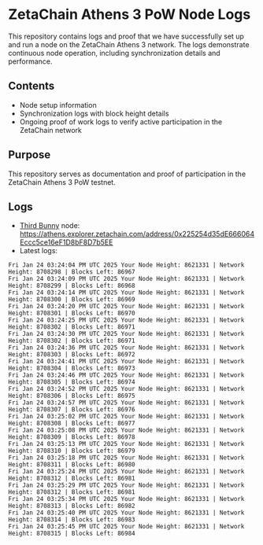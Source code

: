 # ZetaChain Athens 3 PoW Node Logs
This repository contains logs and proof that we have successfully set up and run a node on the ZetaChain Athens 3 network. The logs demonstrate continuous node operation, including synchronization details and performance.

## Contents
- Node setup information
- Synchronization logs with block height details
- Ongoing proof of work logs to verify active participation in the ZetaChain network

## Purpose
This repository serves as documentation and proof of participation in the ZetaChain Athens 3 PoW testnet.

## Logs

- [Third Bunny](https://thirdbunny.xyz/) node: https://athens.explorer.zetachain.com/address/0x225254d35dE666064Eccc5ce16eF1D8bF8D7b5EE
- Latest logs:
```
Fri Jan 24 03:24:04 PM UTC 2025 Your Node Height: 8621331 | Network Height: 8708298 | Blocks Left: 86967
Fri Jan 24 03:24:09 PM UTC 2025 Your Node Height: 8621331 | Network Height: 8708299 | Blocks Left: 86968
Fri Jan 24 03:24:14 PM UTC 2025 Your Node Height: 8621331 | Network Height: 8708300 | Blocks Left: 86969
Fri Jan 24 03:24:20 PM UTC 2025 Your Node Height: 8621331 | Network Height: 8708301 | Blocks Left: 86970
Fri Jan 24 03:24:25 PM UTC 2025 Your Node Height: 8621331 | Network Height: 8708302 | Blocks Left: 86971
Fri Jan 24 03:24:30 PM UTC 2025 Your Node Height: 8621331 | Network Height: 8708302 | Blocks Left: 86971
Fri Jan 24 03:24:36 PM UTC 2025 Your Node Height: 8621331 | Network Height: 8708303 | Blocks Left: 86972
Fri Jan 24 03:24:41 PM UTC 2025 Your Node Height: 8621331 | Network Height: 8708304 | Blocks Left: 86973
Fri Jan 24 03:24:46 PM UTC 2025 Your Node Height: 8621331 | Network Height: 8708305 | Blocks Left: 86974
Fri Jan 24 03:24:52 PM UTC 2025 Your Node Height: 8621331 | Network Height: 8708306 | Blocks Left: 86975
Fri Jan 24 03:24:57 PM UTC 2025 Your Node Height: 8621331 | Network Height: 8708307 | Blocks Left: 86976
Fri Jan 24 03:25:02 PM UTC 2025 Your Node Height: 8621331 | Network Height: 8708308 | Blocks Left: 86977
Fri Jan 24 03:25:08 PM UTC 2025 Your Node Height: 8621331 | Network Height: 8708309 | Blocks Left: 86978
Fri Jan 24 03:25:13 PM UTC 2025 Your Node Height: 8621331 | Network Height: 8708310 | Blocks Left: 86979
Fri Jan 24 03:25:18 PM UTC 2025 Your Node Height: 8621331 | Network Height: 8708311 | Blocks Left: 86980
Fri Jan 24 03:25:24 PM UTC 2025 Your Node Height: 8621331 | Network Height: 8708312 | Blocks Left: 86981
Fri Jan 24 03:25:29 PM UTC 2025 Your Node Height: 8621331 | Network Height: 8708312 | Blocks Left: 86981
Fri Jan 24 03:25:34 PM UTC 2025 Your Node Height: 8621331 | Network Height: 8708313 | Blocks Left: 86982
Fri Jan 24 03:25:40 PM UTC 2025 Your Node Height: 8621331 | Network Height: 8708314 | Blocks Left: 86983
Fri Jan 24 03:25:45 PM UTC 2025 Your Node Height: 8621331 | Network Height: 8708315 | Blocks Left: 86984
```
